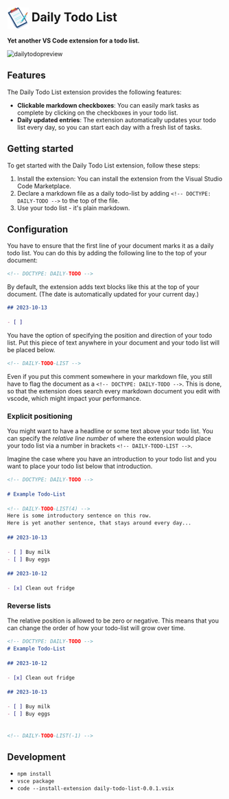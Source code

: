 # <img src="docs/todo_list_icon.png" alt="Daily Todo List logo" width="50px" style="vertical-align:middle"> Daily Todo List

**Yet another VS Code extension for a todo list.**

![dailytodopreview](https://github.com/jb--/dailytodo/assets/8600115/a8607674-f74c-4a60-9814-66f215dec844)

## Features


The Daily Todo List extension provides the following features:

- **Clickable markdown checkboxes**: You can easily mark tasks as complete by clicking on the checkboxes in your todo list.
- **Daily updated entries**: The extension automatically updates your todo list every day, so you can start each day with a fresh list of tasks.

## Getting started

To get started with the Daily Todo List extension, follow these steps:

1. Install the extension: You can install the extension from the Visual Studio Code Marketplace.
2. Declare a markdown file as a daily todo-list by adding `<!-- DOCTYPE: DAILY-TODO -->` to the top of the file.
3. Use your todo list - it's plain markdown.

## Configuration

You have to ensure that the first line of your document marks it as a daily todo list.
You can do this by adding the following line to the top of your document:

```markdown
<!-- DOCTYPE: DAILY-TODO -->
```

By default, the extension adds text blocks like this at the top of your document. (The date is automatically updated for your current day.)

```markdown
## 2023-10-13

- [ ] 

```

You have the option of specifying the position and direction of your todo list.
Put this piece of text anywhere in your document and your todo list will be placed below.

```markdown
<!-- DAILY-TODO-LIST -->
```

Even if you put this comment somewhere in your markdown file, you still have to flag the document as a `<!-- DOCTYPE: DAILY-TODO -->`.
This is done, so that the extension does search every markdown document you edit with vscode, which might impact your performance.

### Explicit positioning

You might want to have a headline or some text above your todo list.
You can specify the _relative line number_ of where the extension would place your todo list via a number in brackets `<!-- DAILY-TODO-LIST -->`.

Imagine the case where you have an introduction to your todo list and you want to place your todo list below that introduction.

```markdown
<!-- DOCTYPE: DAILY-TODO -->

# Example Todo-List

<!-- DAILY-TODO-LIST(4) -->
Here is some introductory sentence on this row.
Here is yet another sentence, that stays around every day...

## 2023-10-13

- [ ] Buy milk
- [ ] Buy eggs

## 2023-10-12

- [x] Clean out fridge


```

### Reverse lists

The relative position is allowed to be zero or negative.
This means that you can change the order of how your todo-list will grow over time.

```markdown
<!-- DOCTYPE: DAILY-TODO -->
# Example Todo-List

## 2023-10-12

- [x] Clean out fridge

## 2023-10-13

- [ ] Buy milk
- [ ] Buy eggs


<!-- DAILY-TODO-LIST(-1) -->
```

## Development

- `npm install`
- `vsce package`
- `code --install-extension daily-todo-list-0.0.1.vsix`
